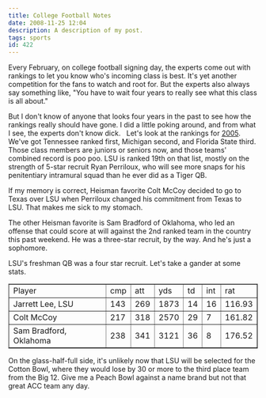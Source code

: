 ```yaml
---
title: College Football Notes
date: 2008-11-25 12:04
description: A description of my post.
tags: sports
id: 422
---
```

Every February, on college football signing day, the experts come out with rankings to let you know who's incoming class is best.  It's yet another competition for the fans to watch and root for.  But the experts also always say something like, "You have to wait four years to really see what this class is all about."

But I don't know of anyone that looks four years in the past to see how the rankings really should have gone.  I did a little poking around, and from what I see, the experts don't know dick.
<span class="spanEndPreview">&nbsp;</span>
Let's look at the rankings for <a href="http://recruiting.scout.com/a.z?s=73&p=9&c=14&yr=2005" target="_blank">2005</a>.  We've got Tennessee ranked first, Michigan second, and Florida State third.  Those class members are juniors or seniors now, and those teams' combined record is poo poo.  LSU is ranked 19th on that list, mostly on the strength of 5-star recruit Ryan Perriloux, who will see more snaps for his penitentiary intramural squad than he ever did as a Tiger QB.

If my memory is correct, Heisman favorite Colt McCoy decided to go to Texas over LSU when Perriloux changed his commitment from Texas to LSU.  That makes me sick to my stomach. 

The other Heisman favorite is Sam Bradford of Oklahoma, who led an offense that could score at will against the 2nd ranked team in the country this past weekend.  He was a three-star recruit, by the way.  And he's just a sophomore.

LSU's freshman QB was a four star recruit.  Let's take a gander at some stats.

<table border="1" cellpadding="4px"><tr><td>Player</td><td>cmp</td><td>att</td><td>yds</td><td>td</td><td>int</td><td>rat</td></tr>
<tr><td>Jarrett Lee, LSU</td><td>143</td><td>269</td><td>1873</td><td>14</td><td>16</td><td>116.93</td></tr>
<tr><td>Colt McCoy</td><td>217</td><td>318</td><td>2570</td><td>29</td><td>7</td><td>161.82</td></tr>
<tr><td>Sam Bradford, Oklahoma</td><td>238</td><td>341</td><td>3121</td><td>36</td><td>8</td><td>176.52</td></tr></table>

On the glass-half-full side, it's unlikely now that LSU will be selected for the Cotton Bowl, where they would lose by 30 or more to the third place team from the Big 12.  Give me a Peach Bowl against a name brand but not that great ACC team any day.